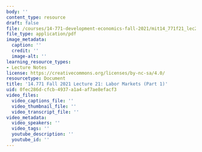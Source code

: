 ```yaml
---
body: ''
content_type: resource
draft: false
file: /courses/14-771-development-economics-fall-2021/mit14_771f21_lec21_labor.pdf
file_type: application/pdf
image_metadata:
  caption: ''
  credit: ''
  image-alt: ''
learning_resource_types:
- Lecture Notes
license: https://creativecommons.org/licenses/by-nc-sa/4.0/
resourcetype: Document
title: '14.771 Fall 2021 Lecture 21: Labor Markets (Part 1)'
uid: 0fec286d-cfcb-4937-a1a4-af7ae8efacf3
video_files:
  video_captions_file: ''
  video_thumbnail_file: ''
  video_transcript_file: ''
video_metadata:
  video_speakers: ''
  video_tags: ''
  youtube_description: ''
  youtube_id: ''
---
```

